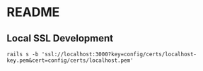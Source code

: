 # README

## Local SSL Development
`rails s -b 'ssl://localhost:3000?key=config/certs/localhost-key.pem&cert=config/certs/localhost.pem'`
